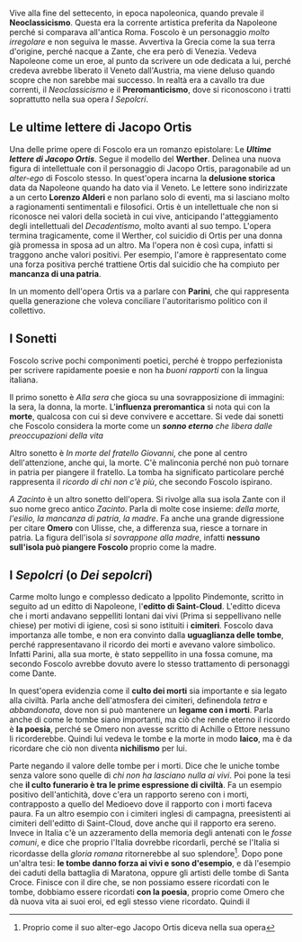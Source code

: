 Vive alla fine del settecento, in epoca napoleonica, quando prevale il **Neoclassicismo**. Questa era la corrente artistica preferita da Napoleone perché si comparava all'antica Roma. 
Foscolo è un personaggio *molto irregolare* e non seguiva le masse. Avvertiva la Grecia come la sua terra d'origine, perché nacque a Zante, che era però di Venezia. 
Vedeva Napoleone come un eroe, al punto da scrivere un ode dedicata a lui, perché credeva avrebbe liberato il Veneto dall'Austria, ma viene deluso quando scopre che non sarebbe mai successo. 
In realtà era a cavallo tra due correnti, il *Neoclassicismo* e il **Preromanticismo**, dove si riconoscono i tratti soprattutto nella sua opera *I Sepolcri*. 

## Le ultime lettere di Jacopo Ortis
Una delle prime opere di Foscolo era un romanzo epistolare: Le ***Ultime lettere di Jacopo Ortis***. 
Segue il modello del **Werther**. Delinea una nuova figura di intellettuale con il personaggio di Jacopo Ortis, paragonabile ad un *alter-ego* di Foscolo stesso. 
In quest'opera incarna la **delusione storica** data da Napoleone quando ha dato via il Veneto. 
Le lettere sono indirizzate a un certo **Lorenzo Alderi** e non parlano solo di eventi, ma si lasciano molto a ragionamenti sentimentali e filosofici. 
Ortis è un intellettuale che non si riconosce nei valori della società in cui vive, anticipando l'atteggiamento degli intellettuali del *Decadentismo*, molto avanti al suo tempo. 
L'opera termina tragicamente, come il Werther, col suicidio di Ortis per una donna già promessa in sposa ad un altro. Ma l'opera non è così cupa, infatti si traggono anche valori positivi. Per esempio, l'amore è rappresentato come una forza positiva perché trattiene Ortis dal suicidio che ha compiuto per **mancanza di una patria**. 

In un momento dell'opera Ortis va a parlare con **Parini**, che qui rappresenta quella generazione che voleva conciliare l'autoritarismo politico con il collettivo.

## I Sonetti
Foscolo scrive pochi componimenti poetici, perché è troppo perfezionista per scrivere rapidamente poesie e non ha *buoni rapporti* con la lingua italiana. 

Il primo sonetto è *Alla sera* che gioca su una sovrapposizione di immagini: la sera, la donna, la morte. L'**influenza preromantica** si nota qui con la **morte**, qualcosa con cui si deve convivere e accettare. Si vede dai sonetti che Foscolo considera la morte come un ***sonno eterno** che libera dalle preoccupazioni della vita* 

Altro sonetto è *In morte del fratello Giovanni*, che pone al centro dell'attenzione, anche qui, la morte. C'è malinconia perché non può tornare in patria per piangere il fratello. La tomba ha significato particolare perché rappresenta il *ricordo di chi non c'è più*, che secondo Foscolo ispirano. 

*A Zacinto* è un altro sonetto dell'opera. Si rivolge alla sua isola Zante con il suo nome greco antico *Zacinto*. Parla di molte cose insieme: *della morte, l'esilio, la mancanza di patria, la madre*. Fa anche una grande digressione per citare **Omero** con Ulisse, che, a differenza sua, riesce a tornare in patria. La figura dell'isola *si sovrappone alla madre*, infatti **nessuno sull'isola può piangere Foscolo** proprio come la madre.

## I *Sepolcri* (o *Dei sepolcri*)
Carme molto lungo e complesso dedicato a Ippolito Pindemonte, scritto in seguito ad un editto di Napoleone, l'**editto di Saint-Cloud**. L'editto diceva che i morti andavano seppelliti lontani dai vivi (Prima si seppellivano nelle chiese) per motivi di igiene, così si sono istituiti i **cimiteri**.
Foscolo dava importanza alle tombe, e non era convinto dalla **uguaglianza delle tombe**, perché rappresentavano il ricordo dei morti e avevano valore simbolico. Infatti Parini, alla sua morte, è stato seppellito in una fossa comune, ma secondo Foscolo avrebbe dovuto avere lo stesso trattamento di personaggi come Dante.

In quest'opera evidenzia come il **culto dei morti** sia importante e sia legato alla civiltà. Parla anche dell'atmosfera dei cimiteri, definendola *tetra* e *abbandonata*, dove non si può mantenere un **legame con i morti**.
Parla anche di come le tombe siano importanti, ma ciò che rende eterno il ricordo è
**la poesia**, perché se Omero non avesse scritto di Achille o Ettore nessuno li ricorderebbe.
Quindi lui vedeva le tombe e la morte in modo **laico**, ma è da ricordare che ciò non diventa **nichilismo** per lui.

Parte negando il valore delle tombe per i morti. Dice che le uniche tombe senza valore sono quelle di *chi non ha lasciano nulla ai vivi*.
Poi pone la tesi che **il culto funerario è tra le prime espressione di civiltà**. Fa un esempio positivo dell'antichità, dove c'era un rapporto sereno con i morti, contrapposto a quello del Medioevo dove il rapporto con i morti faceva paura. Fa un altro esempio con i cimiteri inglesi di campagna, preesistenti ai cimiteri dell'editto di Saint-Cloud, dove anche qui il rapporto era sereno.
Invece in Italia c'è un azzeramento della memoria degli antenati con le *fosse comuni*, e dice che proprio l'Italia dovrebbe ricordarli, perché se l'Italia si ricordasse della *gloria romana* ritornerebbe al suo splendore[^2].
Dopo pone un'altra tesi: **le tombe danno forza ai vivi e sono d'esempio**, e dà l'esempio dei caduti della battaglia di Maratona, oppure gli artisti delle tombe di Santa Croce.
Finisce con il dire che, se non possiamo essere ricordati con le tombe, dobbiamo essere ricordati **con la poesia**, proprio come Omero che dà nuova vita ai suoi eroi, ed egli stesso viene ricordato.
Quindi il 


[^2]: Proprio come il suo alter-ego Jacopo Ortis diceva nella sua opera